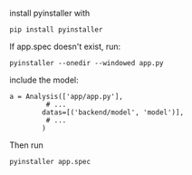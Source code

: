 install pyinstaller with

    pip install pyinstaller

If app.spec doesn't exist, run: 
    
    pyinstaller --onedir --windowed app.py

include the model:

    a = Analysis(['app/app.py'],
             # ...
            datas=[('backend/model', 'model')],
             # ...
            )

Then run

    pyinstaller app.spec

    